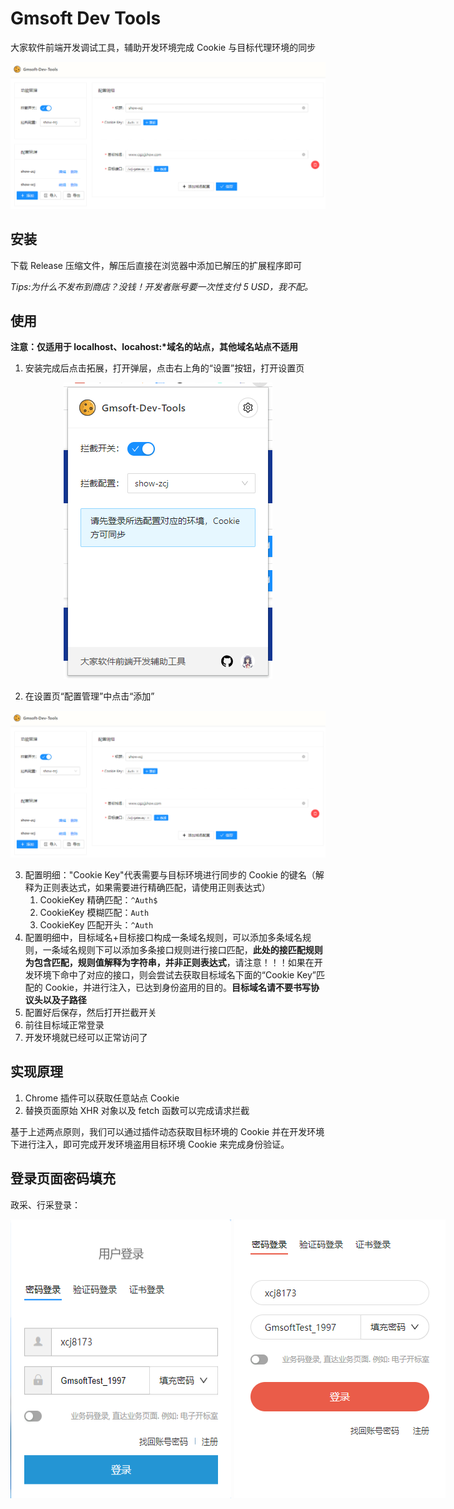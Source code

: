 # Gmsoft Dev Tools

大家软件前端开发调试工具，辅助开发环境完成 Cookie 与目标代理环境的同步

<img src="./doc/imgs/option.png">

## 安装

下载 Release 压缩文件，解压后直接在浏览器中添加已解压的扩展程序即可

_Tips:为什么不发布到商店？没钱！开发者账号要一次性支付 5 USD，我不配。_

## 使用

**注意：仅适用于 localhost、locahost:\*域名的站点，其他域名站点不适用**

1. 安装完成后点击拓展，打开弹层，点击右上角的“设置”按钮，打开设置页

<div style="text-align:center"><img src="./doc/imgs/popup.png"></div>

2. 在设置页“配置管理”中点击“添加”

<div style="text-align:center"><img src="./doc/imgs/option.png"></div>

3. 配置明细："Cookie Key"代表需要与目标环境进行同步的 Cookie 的键名（解释为正则表达式，如果需要进行精确匹配，请使用正则表达式）
   1. CookieKey 精确匹配：`^Auth$`
   2. CookieKey 模糊匹配：`Auth`
   3. CookieKey 匹配开头：`^Auth`
4. 配置明细中，目标域名+目标接口构成一条域名规则，可以添加多条域名规则，一条域名规则下可以添加多条接口规则进行接口匹配，**此处的接匹配规则为包含匹配，规则值解释为字符串，并非正则表达式**，请注意！！！如果在开发环境下命中了对应的接口，则会尝试去获取目标域名下面的“Cookie Key”匹配的 Cookie，并进行注入，已达到身份盗用的目的。**目标域名请不要书写协议头以及子路径**
5. 配置好后保存，然后打开拦截开关
6. 前往目标域正常登录
7. 开发环境就已经可以正常访问了

## 实现原理

1. Chrome 插件可以获取任意站点 Cookie
2. 替换页面原始 XHR 对象以及 fetch 函数可以完成请求拦截

基于上述两点原则，我们可以通过插件动态获取目标环境的 Cookie 并在开发环境下进行注入，即可完成开发环境盗用目标环境 Cookie 来完成身份验证。

## 登录页面密码填充

政采、行采登录：

<div style="display:flex;gap:5px">
   <img src="./doc/imgs/zcj-login.png"/>
   <img src="./doc/imgs/xcj-login.png"/>
</div>
